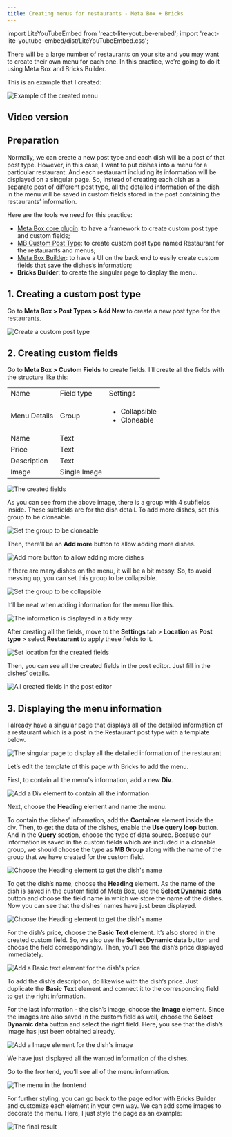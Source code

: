 ```yaml
---
title: Creating menus for restaurants - Meta Box + Bricks
---
```

import LiteYouTubeEmbed from 'react-lite-youtube-embed';
import 'react-lite-youtube-embed/dist/LiteYouTubeEmbed.css';

There will be a large number of restaurants on your site and you may want to create their own menu for each one. In this practice, we’re going to do it using Meta Box and Bricks Builder.

This is an example that I created:

![Example of the created menu](https://i.imgur.com/erBL42i.png)

## Video version

<LiteYouTubeEmbed id='IKezivBoazI' />

## Preparation

Normally, we can create a new post type and each dish will be a post of that post type. However, in this case, I want to put dishes into a menu for a particular restaurant. And each restaurant including its information will be displayed on a singular page. So, instead of creating each dish as a separate post of different post type, all the detailed information of the dish in the menu will be saved in custom fields stored in the post containing the restaurants’ information.

Here are the tools we need for this practice:

* [Meta Box core plugin](https://wordpress.org/plugins/meta-box/): to have a framework to create custom post type and custom fields;
* [MB Custom Post Type](https://metabox.io/plugins/custom-post-type/): to create custom post type named Restaurant for the restaurants and menus;
* [Meta Box Builder](https://metabox.io/plugins/meta-box-builder/): to have a UI on the back end to easily create custom fields that save the dishes’s information;
* **Bricks Builder**: to create the singular page to display the menu.

## 1. Creating a custom post type

Go to **Meta Box > Post Types > Add New** to create a new post type for the restaurants.

![Create a custom post type](https://i.imgur.com/72YZrNw.png)

## 2. Creating custom fields

Go to **Meta Box > Custom Fields** to create fields. I’ll create all the fields with the structure like this:

<table>
<tbody>
<tr>
<td> Name </td>
<td> Field type </td>
<td> Settings </td>
</tr>
<tr>
<td>Menu Details</td>
<td>Group</td>
<td>

* Collapsible
* Cloneable

</td>
</tr>
<tr>
<td>Name</td>
<td>Text</td>

</tr>
<tr>
<td>Price</td>
<td>Text</td>

</tr>
<tr>
<td>Description</td>
<td>Text</td>

</tr>
<tr>
<td>Image</td>
<td>Single Image</td>

</tr>
</tbody>
</table>

![The created fields](https://i.imgur.com/c8DdCdL.png)

As you can see from the above image, there is a group with 4 subfields inside. These subfields are for the dish detail. To add more dishes, set this group to be cloneable.

![Set the group to be cloneable](https://i.imgur.com/yiivMPt.png)

Then, there’ll be an **Add more** button to allow adding more dishes.

![Add more button to allow adding more dishes](https://i.imgur.com/Va9Tcdg.png)

If there are many dishes on the menu, it will be a bit messy. So, to avoid messing up, you can set this group to be collapsible.

![Set the group to be collapsible](https://i.imgur.com/PNeWhyM.png)

It’ll be neat when adding information for the menu like this.

![The information is displayed in a tidy way](https://i.imgur.com/0gIVm99.png)

After creating all the fields, move to the **Settings** tab > **Location** as **Post type** > select **Restaurant** to apply these fields to it.

![Set location for the created fields](https://i.imgur.com/DcnUzxe.png)

Then, you can see all the created fields in the post editor. Just fill in the dishes’ details.

![All created fields in the post editor](https://i.imgur.com/KhFMMUr.png)

## 3. Displaying the menu information

I already have a singular page that displays all of the detailed information of a restaurant which is a post in the Restaurant post type with a template below.

![The singular page to display all the detailed information of the restaurant](https://i.imgur.com/JMBi6OR.png)

Let’s edit the template of this page with Bricks to add the menu.

First, to contain all the menu's information, add a new **Div**.

![Add a Div element to contain all the information](https://i.imgur.com/cZ2MV4n.png)

Next, choose the **Heading** element and name the menu.

To contain the dishes’ information, add the **Container** element inside the div. Then, to get the data of the dishes, enable the **Use query loop** button. And in the **Query** section, choose the type of data source. Because our information is saved in the custom fields which are included in a clonable group, we should choose the type as **MB Group** along with the name of the group that we have created for the custom field.

![Choose the Heading element to get the dish's name](https://i.imgur.com/E1AeYsS.png)

To get the dish’s name, choose the **Heading** element. As the name of the dish is saved in the custom field of Meta Box, use the **Select Dynamic data** button and choose the field name in which we store the name of the dishes. Now you can see that the dishes’ names have just been displayed.

![Choose the Heading element to get the dish's name](https://i.imgur.com/K5HAkiu.gif)

For the dish’s price, choose the **Basic Text** element. It’s also stored in the created custom field. So, we also use the **Select Dynamic data** button and choose the field correspondingly. Then, you’ll see the dish’s price displayed immediately.

![Add a Basic text element for the dish's price](https://i.imgur.com/tmkgKhO.gif)

To add the dish’s description, do likewise with the dish’s price. Just duplicate the **Basic Text** element and connect it to the corresponding field to get the right information..
 
For the last information - the dish’s image, choose the **Image** element. Since the images are also saved in the custom field as well, choose the **Select Dynamic data** button and select the right field. Here, you see that the dish’s image has just been obtained already.

![Add a Image element for the dish's image](https://i.imgur.com/QPOYEiH.gif)

We have just displayed all the wanted information of the dishes. 

Go to the frontend, you’ll see all of the menu information.

![The menu in the frontend](https://i.imgur.com/i2e8Jrj.png)

For further styling, you can go back to the page editor with Bricks Builder and customize each element in your own way. We can add some images to decorate the menu. Here, I just style the page as an example:

![The final result](https://i.imgur.com/MyvG5PJ.png)


